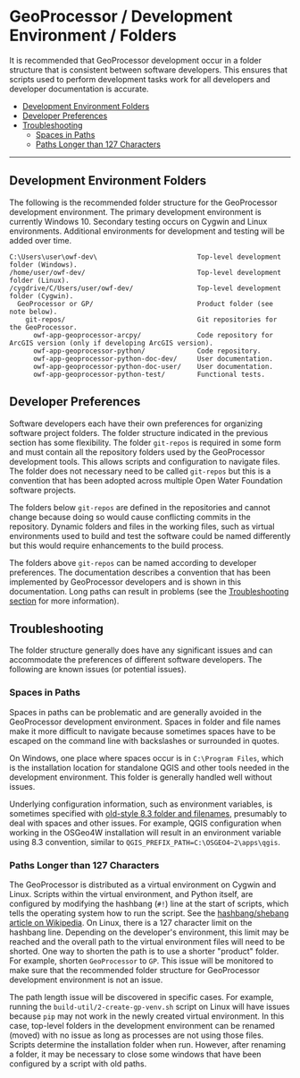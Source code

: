 # GeoProcessor / Development Environment / Folders #

It is recommended that GeoProcessor development occur in a folder structure that is consistent between software developers.
This ensures that scripts used to perform development tasks work for all developers
and developer documentation is accurate.

* [Development Environment Folders](#development-environment-folders)
* [Developer Preferences](#developer-preferences)
* [Troubleshooting](#troubleshooting)
	+ [Spaces in Paths](#spaces-in-paths)
	+ [Paths Longer than 127 Characters](#paths-longer-than-127-characters)

----------------

## Development Environment Folders ##

The following is the recommended folder structure for the GeoProcessor development environment.
The primary development environment is currently Windows 10.
Secondary testing occurs on Cygwin and Linux environments.
Additional environments for development and testing will be added over time.

```text
C:\Users\user\owf-dev\                         Top-level development folder (Windows).
/home/user/owf-dev/                            Top-level development folder (Linux).
/cygdrive/C/Users/user/owf-dev/                Top-level development folder (Cygwin).
  GeoProcessor or GP/                          Product folder (see note below).
    git-repos/                                 Git repositories for the GeoProcessor.
      owf-app-geoprocessor-arcpy/              Code repository for ArcGIS version (only if developing ArcGIS version).
      owf-app-geoprocessor-python/             Code repository.
      owf-app-geoprocessor-python-doc-dev/     User documentation.
      owf-app-geoprocessor-python-doc-user/    User documentation.
      owf-app-geoprocessor-python-test/        Functional tests.
```

## Developer Preferences ##

Software developers each have their own preferences for organizing software project folders.
The folder structure indicated in the previous section has some flexibility.
The folder `git-repos` is required in some form and must contain all the repository folders used by the GeoProcessor development tools.
This allows scripts and configuration to navigate files.
The folder does not necessary need to be called `git-repos`
but this is a convention that has been adopted across multiple Open Water Foundation software projects.

The folders below `git-repos` are defined in the repositories and cannot change because doing so would cause
conflicting commits in the repository.
Dynamic folders and files in the working files, such as virtual environments used to build and test
the software could be named differently but this would require enhancements to the build process.

The folders above `git-repos` can be named according to developer preferences.
The documentation describes a convention that has been implemented by GeoProcessor developers and
is shown in this documentation.
Long paths can result in problems (see the [Troubleshooting section](#troubleshooting) for more information).

## Troubleshooting ##

The folder structure generally does have any significant issues and can accommodate the preferences of different software developers.
The following are known issues (or potential issues).

### Spaces in Paths ###

Spaces in paths can be problematic and are generally avoided in the GeoProcessor development environment.
Spaces in folder and file names make it more difficult to navigate because sometimes spaces have to be escaped
on the command line with backslashes or surrounded in quotes.

On Windows, one place where spaces occur is in `C:\Program Files`, which is the installation location for standalone QGIS
and other tools needed in the development environment.
This folder is generally handled well without issues.

Underlying configuration information, such as environment variables, is sometimes specified with
[old-style 8.3 folder and filenames](https://en.wikipedia.org/wiki/8.3_filename),
presumably to deal with spaces and other issues.
For example, QGIS configuration when working in the OSGeo4W installation
will result in an environment variable using 8.3 convention, similar to `QGIS_PREFIX_PATH=C:\OSGEO4~2\apps\qgis`.

### Paths Longer than 127 Characters ###

The GeoProcessor is distributed as a virtual environment on Cygwin and Linux.
Scripts within the virtual environment, and Python itself, are configured by modifying the hashbang (`#!`) line
at the start of scripts, which tells the operating system how to run the script.
See the [hashbang/shebang article on Wikipedia](https://en.wikipedia.org/wiki/Shebang_(Unix)).
On Linux, there is a 127 character limit on the hashbang line.
Depending on the developer's environment, this limit may be reached and the overall path to the virtual environment files will need to be shorted.
One way to shorten the path is to use a shorter "product" folder.
For example, shorten `GeoProcessor` to `GP`.
This issue will be monitored to make sure that the recommended folder structure for GeoProcessor development environment is not an issue.

The path length issue will be discovered in specific cases.
For example, running the `build-util/2-create-gp-venv.sh` script on Linux will have issues because `pip` may not work
in the newly created virtual environment.
In this case, top-level folders in the development environment can be renamed (moved) with no issue as long
as processes are not using those files.
Scripts determine the installation folder when run.
However, after renaming a folder, it may be necessary to close some windows that have been configured by a script with old paths.
